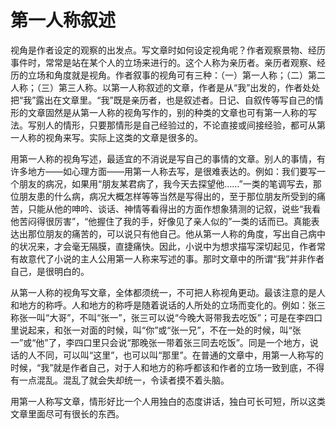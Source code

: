 # 第一人称叙述

视角是作者设定的观察的出发点。写文章时如何设定视角呢？作者观察景物、经历事件时，常常是站在某个人的立场来进行的。这个人称为亲历者。亲历者观察、经历的立场和角度就是视角。作者叙事的视角可有三种：（一）第一人称；（二）第二人称；（三）第三人称。以第一人称叙述的文章，作者是从“我”出发的，作者处处把“我”露出在文章里。“我”既是亲历者，也是叙述者。日记、自叙传等写自己的情形的文章固然是从第一人称的视角写作的，别的种类的文章也可有第一人称的写法。写别人的情形，只要那情形是自己经验过的，不论直接或间接经验，都可从第一人称的视角来写。实际上这类的文章是很多的。

用第一人称的视角写述，最适宜的不消说是写自己的事情的文章。别人的事情，有许多地方——如心理方面——用第一人称去写，是很难表达的。例如：我们要写一个朋友的病况，如果用“朋友某君病了，我今天去探望他……”一类的笔调写去，那位朋友患的什么病，病况大概怎样等等当然是写得出的，至于那位朋友所受到的痛苦，只能从他的呻吟、谈话、神情等看得出的方面作想象猜测的记叙，说些“我看他苦闷得很厉害”，“他握住了我的手，好像见了亲人似的”一类的话而已。真能表达出那位朋友的痛苦的，可以说只有他自己。他从第一人称的角度，写出自己病中的状况来，才会毫无隔膜，直捷痛快。因此，小说中为想求描写深切起见，作者常有故意代了小说的主人公用第一人称来写述的事。那时文章中的所谓“我”并非作者自己，是很明白的。

从第一人称的视角写文章，全体都须统一，不可把人称视角更动。最该注意的是人和地方的称呼。人和地方的称呼是随着说话的人所处的立场而变化的。例如：张三称张一叫“大哥”，不叫“张一”，张三可以说“今晚大哥带我去吃饭”；可是在李四口里说起来，和张一对面的时候，叫“你”或“张一兄”，不在一处的时候，叫“张一”或“他”了，李四口里只会说“那晚张一带着张三同去吃饭”。同是一个地方，说话的人不同，可以叫“这里”，也可以叫“那里”。在普通的文章中，用第一人称写的时候，“我”就是作者自己，对于人和地方的称呼都该和作者的立场一致到底，不得有一点混乱。混乱了就会失却统一，令读者摸不着头脑。

用第一人称写文章，情形好比一个人用独白的态度讲话，独白可长可短，所以这类文章里面尽可有很长的东西。
